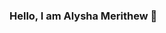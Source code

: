 ### Hello, I am Alysha Merithew 🤗

<!--
**AlyshaM-09/AlyshaM-09** is a ✨ _special_ ✨ repository because its `README.md` (this file) appears on your GitHub profile.

Here are some ideas to get you started:

- 🔭 I’m currently working on Course Career certification course in IT help desk
- 🌱 I’m currently learning skills needed to work in help desk
- 👯 I’m looking to collaborate on ...
- 🤔 I’m looking for help with 
- 💬 Ask me about ...
- 📫 How to reach me: linkin profile be added later
- 😄 Pronouns: ...
- ⚡ Fun fact: ...
-->
